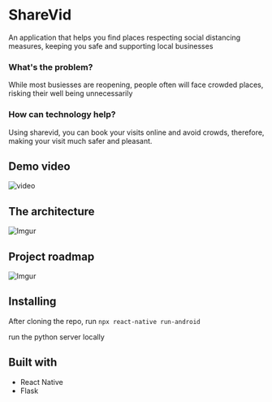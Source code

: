 # ShareVid

An application that helps you find places respecting social distancing measures, keeping you safe and supporting local businesses 

### What's the problem?

While most busiesses are reopening, people often will face crowded places, risking their well being unnecessarily

### How can technology help?

Using sharevid, you can book your visits online and avoid crowds, therefore, making your visit much safer and pleasant.

## Demo video

![video](https://youtu.be/LSg4IeBk48Y)

## The architecture 

![Imgur](https://i.imgur.com/5RtCtfE.jpg)

## Project roadmap

![Imgur](https://i.imgur.com/54XMFH2.jpg)

## Installing

After cloning the repo, run ```npx react-native run-android```

run the python server locally


## Built with
- React Native
- Flask
